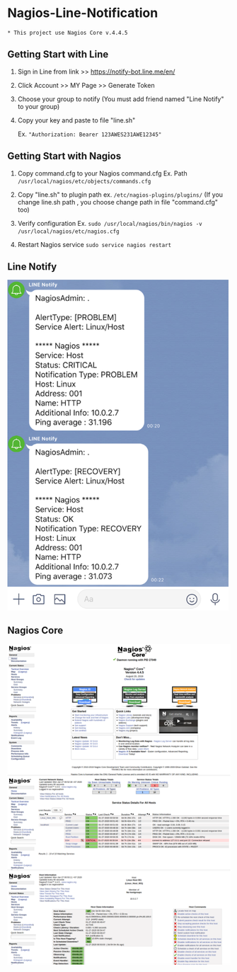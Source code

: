 # Nagios-Line-Notification
    * This project use Nagios Core v.4.4.5
## Getting Start with Line

1. Sign in Line from link >> https://notify-bot.line.me/en/
2. Click Account >> MY Page >> Generate Token 
3. Choose your group to notify (You must add friend named "Line Notify" to your group)
4. Copy your key and paste to file "line.sh" 

    Ex. `"Authorization: Bearer 123AWES231AWE12345"`


## Getting Start with Nagios

1. Copy command.cfg to your Nagios command.cfg
  Ex. Path `/usr/local/nagios/etc/objects/commands.cfg`
  
2. Copy "line.sh" to plugin path ex. `/etc/nagios-plugins/plugins/` (If you change line.sh path , you choose change path in file "command.cfg" too)

2. Verify configuration
  Ex. `sudo /usr/local/nagios/bin/nagios -v /usr/local/nagios/etc/nagios.cfg`
  
3. Restart Nagios service
  `sudo service nagios restart`

## Line Notify
<img src="./markdown/img1.png" width="500px">

## Nagios Core
<img src="./markdown/img4.png" >

<img src="./markdown/img2.png" >

<img src="./markdown/img3.png" >
